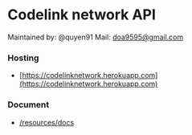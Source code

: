 # Codelink network API
Maintained by: @quyen91
Mail: doa9595@gmail.com
### Hosting
- [https://codelinknetwork.herokuapp.com](https://codelinknetwork.herokuapp.com)
### Document
- [/resources/docs](https://github.com/quyen91/rails-api-challenge/tree/master/resources/docs)